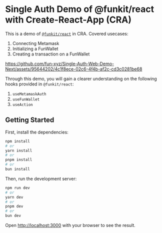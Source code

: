 # Single Auth Demo of @funkit/react with Create-React-App (CRA)

This is a demo of [`@funkit/react`](https://www.npmjs.com/package/@funkit/react) in CRA. Covered usecases:
1.  Connecting Metamask 
2.  Initializing a FunWallet
3.  Creating a transaction on a FunWallet

https://github.com/fun-xyz/Single-Auth-Web-Demo-Next/assets/95644202/4c1f8ece-02c6-4f4b-af2c-cd3c0281be68

Through this demo, you will gain a clearer understanding on the following hooks provided in `@funkit/react`:
1. `useMetamaskAuth`
2. `useFunWallet`
3. `useAction`

## Getting Started

First, install the dependencies:
```bash
npm install
# or
yarn install
# or
pnpm install
# or
bun install
```

Then, run the development server:

```bash
npm run dev
# or
yarn dev
# or
pnpm dev
# or
bun dev
```

Open [http://localhost:3000](http://localhost:3000) with your browser to see the result.